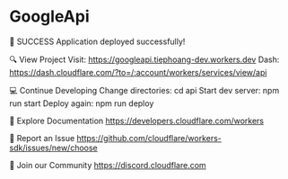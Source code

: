 # GoogleApi
🎉  SUCCESS  Application deployed successfully!

🔍 View Project
Visit: https://googleapi.tiephoang-dev.workers.dev
Dash: https://dash.cloudflare.com/?to=/:account/workers/services/view/api

💻 Continue Developing
Change directories: cd api
Start dev server: npm run start
Deploy again: npm run deploy

📖 Explore Documentation
https://developers.cloudflare.com/workers

🐛 Report an Issue
https://github.com/cloudflare/workers-sdk/issues/new/choose

💬 Join our Community
https://discord.cloudflare.com
